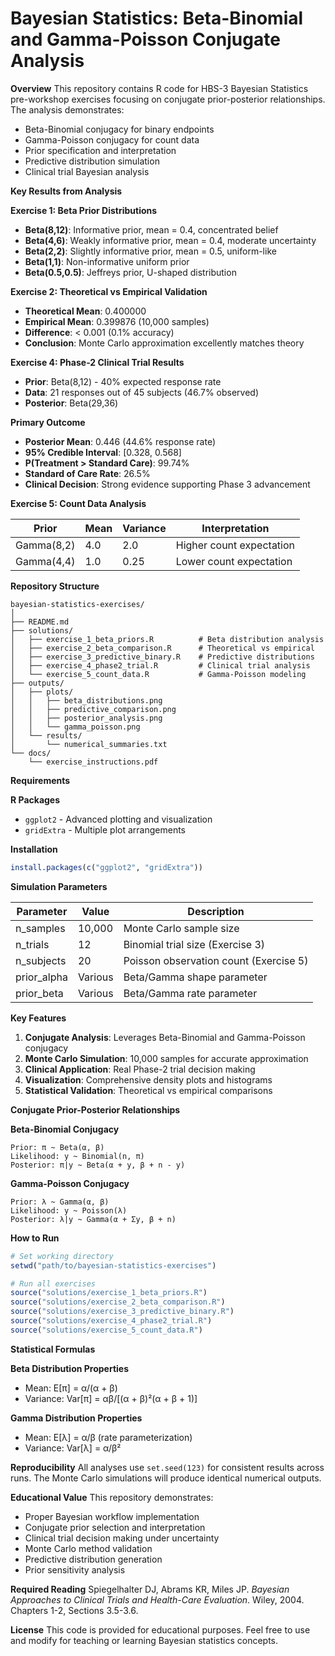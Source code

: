 # **Bayesian Statistics: Beta-Binomial and Gamma-Poisson Conjugate Analysis**

**Overview**
This repository contains R code for HBS-3 Bayesian Statistics pre-workshop exercises focusing on conjugate prior-posterior relationships. The analysis demonstrates:
* Beta-Binomial conjugacy for binary endpoints
* Gamma-Poisson conjugacy for count data
* Prior specification and interpretation
* Predictive distribution simulation
* Clinical trial Bayesian analysis

**Key Results from Analysis**

**Exercise 1: Beta Prior Distributions**
* **Beta(8,12)**: Informative prior, mean = 0.4, concentrated belief
* **Beta(4,6)**: Weakly informative prior, mean = 0.4, moderate uncertainty  
* **Beta(2,2)**: Slightly informative prior, mean = 0.5, uniform-like
* **Beta(1,1)**: Non-informative uniform prior
* **Beta(0.5,0.5)**: Jeffreys prior, U-shaped distribution

**Exercise 2: Theoretical vs Empirical Validation**
* **Theoretical Mean**: 0.400000
* **Empirical Mean**: 0.399876 (10,000 samples)
* **Difference**: < 0.001 (0.1% accuracy)
* **Conclusion**: Monte Carlo approximation excellently matches theory

**Exercise 4: Phase-2 Clinical Trial Results**
* **Prior**: Beta(8,12) - 40% expected response rate
* **Data**: 21 responses out of 45 subjects (46.7% observed)
* **Posterior**: Beta(29,36)

**Primary Outcome**
* **Posterior Mean**: 0.446 (44.6% response rate)
* **95% Credible Interval**: [0.328, 0.568]
* **P(Treatment > Standard Care)**: 99.74%
* **Standard of Care Rate**: 26.5%
* **Clinical Decision**: Strong evidence supporting Phase 3 advancement

**Exercise 5: Count Data Analysis**

| **Prior** | **Mean** | **Variance** | **Interpretation** |
|-----------|----------|--------------|-------------------|
| Gamma(8,2) | 4.0 | 2.0 | Higher count expectation |
| Gamma(4,4) | 1.0 | 0.25 | Lower count expectation |

**Repository Structure**

```
bayesian-statistics-exercises/
│
├── README.md
├── solutions/
│   ├── exercise_1_beta_priors.R          # Beta distribution analysis
│   ├── exercise_2_beta_comparison.R      # Theoretical vs empirical
│   ├── exercise_3_predictive_binary.R    # Predictive distributions
│   ├── exercise_4_phase2_trial.R         # Clinical trial analysis
│   └── exercise_5_count_data.R           # Gamma-Poisson modeling
├── outputs/
│   ├── plots/
│   │   ├── beta_distributions.png
│   │   ├── predictive_comparison.png
│   │   ├── posterior_analysis.png
│   │   └── gamma_poisson.png
│   └── results/
│       └── numerical_summaries.txt
└── docs/
    └── exercise_instructions.pdf
```

**Requirements**

**R Packages**
* `ggplot2` - Advanced plotting and visualization
* `gridExtra` - Multiple plot arrangements

**Installation**

```r
install.packages(c("ggplot2", "gridExtra"))
```

**Simulation Parameters**

| **Parameter** | **Value** | **Description** |
|---------------|-----------|-----------------|
| n_samples | 10,000 | Monte Carlo sample size |
| n_trials | 12 | Binomial trial size (Exercise 3) |
| n_subjects | 20 | Poisson observation count (Exercise 5) |
| prior_alpha | Various | Beta/Gamma shape parameter |
| prior_beta | Various | Beta/Gamma rate parameter |

**Key Features**

1. **Conjugate Analysis**: Leverages Beta-Binomial and Gamma-Poisson conjugacy
2. **Monte Carlo Simulation**: 10,000 samples for accurate approximation
3. **Clinical Application**: Real Phase-2 trial decision making
4. **Visualization**: Comprehensive density plots and histograms
5. **Statistical Validation**: Theoretical vs empirical comparisons

**Conjugate Prior-Posterior Relationships**

**Beta-Binomial Conjugacy**
```
Prior: π ~ Beta(α, β)
Likelihood: y ~ Binomial(n, π)  
Posterior: π|y ~ Beta(α + y, β + n - y)
```

**Gamma-Poisson Conjugacy**
```
Prior: λ ~ Gamma(α, β)
Likelihood: y ~ Poisson(λ)
Posterior: λ|y ~ Gamma(α + Σy, β + n)
```

**How to Run**

```r
# Set working directory
setwd("path/to/bayesian-statistics-exercises")

# Run all exercises
source("solutions/exercise_1_beta_priors.R")
source("solutions/exercise_2_beta_comparison.R") 
source("solutions/exercise_3_predictive_binary.R")
source("solutions/exercise_4_phase2_trial.R")
source("solutions/exercise_5_count_data.R")
```

**Statistical Formulas**

**Beta Distribution Properties**
* Mean: E[π] = α/(α + β)
* Variance: Var[π] = αβ/[(α + β)²(α + β + 1)]

**Gamma Distribution Properties**  
* Mean: E[λ] = α/β (rate parameterization)
* Variance: Var[λ] = α/β²

**Reproducibility**
All analyses use `set.seed(123)` for consistent results across runs. The Monte Carlo simulations will produce identical numerical outputs.

**Educational Value**
This repository demonstrates:
* Proper Bayesian workflow implementation
* Conjugate prior selection and interpretation  
* Clinical trial decision making under uncertainty
* Monte Carlo method validation
* Predictive distribution generation
* Prior sensitivity analysis

**Required Reading**
Spiegelhalter DJ, Abrams KR, Miles JP. *Bayesian Approaches to Clinical Trials and Health-Care Evaluation*. Wiley, 2004. Chapters 1-2, Sections 3.5-3.6.

**License**
This code is provided for educational purposes. Feel free to use and modify for teaching or learning Bayesian statistics concepts.
